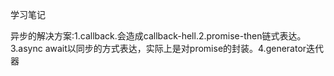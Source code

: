 学习笔记

异步的解决方案:1.callback.会造成callback-hell.2.promise-then链式表达。3.async await以同步的方式表达，实际上是对promise的封装。4.generator迭代器 

